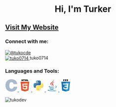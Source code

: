 <h1 align="center">Hi, I'm Turker</h1>
<h2 align="left">
  <p align="left">
    <a href="https://tukodev.site/">Visit My Website</a>
  </p>
</h2>
<h3 align="left">Connect with me:</h3>
<p align="left">
  <a href="https://www.youtube.com/channel/UCwf7sJelCZ94unEU8QOApCQ" target="blank">
    <img align="center" src="https://raw.githubusercontent.com/rahuldkjain/github-profile-readme-generator/master/src/images/icons/Social/youtube.svg" alt="@tukocde" height="40" width="40" />
  </a>
  <br> 
  <a href="https://discord.gg/tuko0714" target="blank">
    <img align="center" src="https://raw.githubusercontent.com/rahuldkjain/github-profile-readme-generator/master/src/images/icons/Social/discord.svg" alt="tuko0714" height="40" width="40" />
  </a>
   tuko0714 
</p>

<h3 align="left">Languages and Tools:</h3>
<p align="left">
  <a href="https://www.cprogramming.com/" target="_blank" rel="noreferrer">
    <img src="https://raw.githubusercontent.com/devicons/devicon/master/icons/c/c-original.svg" alt="c" width="40" height="40"/>
  </a>
  <a href="https://www.w3.org/html/" target="_blank" rel="noreferrer">
    <img src="https://raw.githubusercontent.com/devicons/devicon/master/icons/html5/html5-original-wordmark.svg" alt="html5" width="40" height="40"/>
  </a>
  <a href="https://www.python.org" target="_blank" rel="noreferrer">
    <img src="https://raw.githubusercontent.com/devicons/devicon/master/icons/python/python-original.svg" alt="python" width="40" height="40"/>
  </a>
  <a href="https://www.java.com" target="_blank" rel="noreferrer">
    <img src="https://raw.githubusercontent.com/devicons/devicon/master/icons/java/java-original.svg" alt="java" width="40" height="40"/>
  </a>
  <a href="https://www.w3.org/Style/CSS/Overview.en.html" target="_blank" rel="noreferrer">
    <img src="https://raw.githubusercontent.com/devicons/devicon/master/icons/css3/css3-original-wordmark.svg" alt="css3" width="40" height="40"/>
  </a>
</p>

<p>
  <img align="center" src="https://github-readme-stats.vercel.app/api?username=tukodev&show_icons=true&locale=en" alt="tukodev" />
</p>

